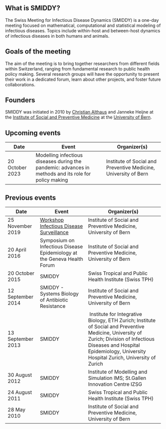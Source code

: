 ## What is SMIDDY?

The Swiss Meeting for Infectious Disease Dynamics (SMIDDY) is a one-day meeting focused on mathematical, computational and statistical modeling of infectious diseases. Topics include within-host and between-host dynamics of infectious diseases in both humans and animals.

## Goals of the meeting

The aim of the meeting is to bring together researchers from different fields within Switzerland, ranging from fundamental research to public health policy making. Several research groups will have the opportunity to present their work in a dedicated forum, learn about other projects, and foster future collaborations.

## Founders

SMIDDY was initiated in 2010 by [Christian Althaus](https://www.ispm.unibe.ch/about_us/staff/althaus_christian/index_eng.html) and Janneke Heijne at the [Institute of Social and Preventive Medicine](https://www.ispm.unibe.ch) at the [University of Bern](https://www.unibe.ch).

## Upcoming events
Date | Event | Organizer(s)
---- | ------- | ---------
20 October 2023 |  Modelling infectious diseases during the pandemic: advances in methods and its role for policy making | Institute of Social and Preventive Medicine, University of Bern

## Previous events
Date | Event | Organizer(s)
---- | ------- | ---------
25 November 2019 | [Workshop Infectious Disease Surveillance](https://github.com/smiddy-ch/2019-infectious-disease-surveillance) | Institute of Social and Preventive Medicine, University of Bern
20 April 2016 | Symposium on Infectious Disease Epidemiology at the Geneva Health Forum | Institute of Social and Preventive Medicine, University of Bern
20 October 2015 | SMIDDY | Swiss Tropical and Public Health Institute (Swiss TPH)
12 September 2014 | SMIDDY - Systems Biology of Antibiotic Resistance | Institute of Social and Preventive Medicine, University of Bern
13 September 2013 | SMIDDY | Institute for Integrative Biology, ETH Zurich; Institute of Social and Preventive Medicine, University of Zurich; Division of Infectious Diseases and Hospital Epidemiology, University Hospital Zurich, University of Zurich
30 August 2012 | SMIDDY | Institute of Modelling and Simulation IMS; St.Gallen Innovation Centre IZSG
24 August 2011 | SMIDDY | Swiss Tropical and Public Health Institute (Swiss TPH)
28 May 2010 | SMIDDY | Institute of Social and Preventive Medicine, University of Bern
